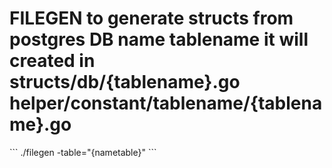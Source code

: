 <h1>
FILEGEN to generate structs from postgres DB name tablename
it will created  in
structs/db/{tablename}.go
helper/constant/tablename/{tablename}.go
</h1>
```
./filegen -table="{nametable}"
```




